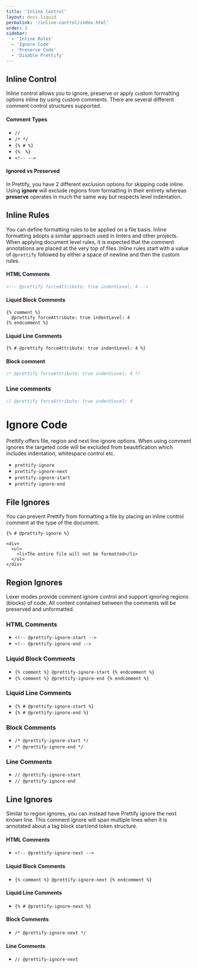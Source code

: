```yaml
---
title: 'Inline Control'
layout: docs.liquid
permalink: '/inline-control/index.html'
order: 3
sidebar:
  - 'Inline Rules'
  - 'Ignore Code'
  - 'Preserve Code'
  - 'Disable Prettify'
---
```


## Inline Control

Inline control allows you to ignore, preserve or apply custom formatting options inline by using custom comments. There are several different comment control structures supported.

#### Comment Types

- `//`
- `/* */`
- `{% # %}`
- `{%  %}`
- `<!-- -->`

#### Ignored vs Preserved

In Prettify, you have 2 different exclusion options for skipping code inline. Using **ignore** will exclude regions from formatting in their entirety whereas **preserve** operates in much the same way but respects level indentation.

## Inline Rules

You can define formatting rules to be applied on a file basis. Inline formatting adopts a similar approach used in linters and other projects. When applying document level rules, it is expected that the comment annotations are placed at the very top of files. Inline rules start with a value of `@prettify` followed by either a space of newline and then the custom rules.

#### HTML Comments

```html
<!-- @prettify forceAttribute: true indentLevel: 4 -->
```

#### Liquid Block Comments

```liquid
{% comment %}
  @prettify forceAttribute: true indentLevel: 4
{% endcomment %}
```

#### Liquid Line Comments

```liquid
{% # @prettify forceAttribute: true indentLevel: 4 %}
```

#### Block comment

```css
/* @prettify forceAttribute: true indentLevel: 4 */
```

### Line comments

```javascript
// @prettify forceAttribute: true indentLevel: 4
```

# Ignore Code

Prettify offers file, region and next line ignore options. When using comment ignores the targeted code will be excluded from beautification which includes indentation, whitespace control etc.

- `prettify-ignore`
- `prettify-ignore-next`
- `prettify-ignore-start`
- `prettify-ignore-end`

## File Ignores

You can prevent Prettify from formatting a file by placing an inline control comment at the type of the document.

```liquid
{% # @prettify-ignore %}

<div>
  <ul>
    <li>The entire file will not be formatted</li>
  </ul>
</div>
```

## Region Ignores

Lexer modes provide comment ignore control and support ignoring regions (blocks) of code. All content contained between the comments will be preserved and unformatted.

### HTML Comments

- `<!-- @prettify-ignore-start -->`
- `<!-- @prettify-ignore-end -->`

### Liquid Block Comments

- `{% comment %} @prettify-ignore-start {% endcomment %}`
- `{% comment %} @prettify-ignore-end {% endcomment %}`

### Liquid Line Comments

- `{% # @prettify-ignore-start %}`
- `{% # @prettify-ignore-end %}`

### Block Comments

- `/* @prettify-ignore-start */`
- `/* @prettify-ignore-end */`

### Line Comments

- `// @prettify-ignore-start`
- `// @prettify-ignore-end`

## Line Ignores

Similar to region ignores, you can instead have Prettify ignore the next known line. This comment ignore will span multiple lines when it is annotated about a tag block start/end token structure.

#### HTML Comments

- `<!-- @prettify-ignore-next -->`

#### Liquid Block Comments

- `{% comment %} @prettify-ignore-next {% endcomment %}`

#### Liquid Line Comments

- `{% # @prettify-ignore-next %}`

#### Block Comments

- `/* @prettify-ignore-next */`

#### Line Comments

- `// @prettify-ignore-next`
